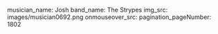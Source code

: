 musician_name: Josh
band_name: The Strypes
img_src: images/musician0692.png
onmouseover_src: 
pagination_pageNumber: 1802